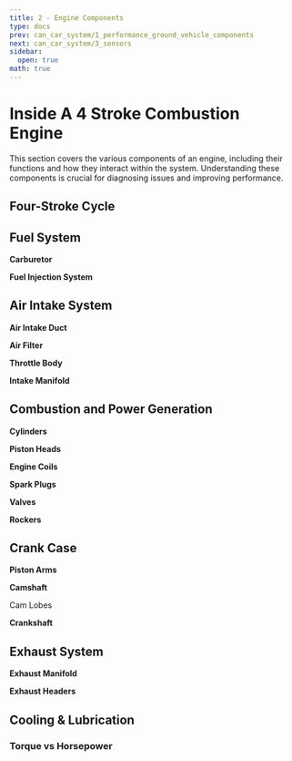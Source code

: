```yaml
---
title: 2 - Engine Components
type: docs
prev: can_car_system/1_performance_ground_vehicle_components
next: can_car_system/3_sensors
sidebar:
  open: true
math: true
---
```


# Inside A 4 Stroke Combustion Engine

This section covers the various components of an engine, including their functions and how they interact within the system. Understanding these components is crucial for diagnosing issues and improving performance.

## Four-Stroke Cycle

## Fuel System

**Carburetor**

**Fuel Injection System**

## Air Intake System

**Air Intake Duct**

**Air Filter**

**Throttle Body**

**Intake Manifold**

## Combustion and Power Generation

**Cylinders**

**Piston Heads**

**Engine Coils**

**Spark Plugs**

**Valves**

**Rockers**

## Crank Case

**Piston Arms**

**Camshaft**

Cam Lobes

**Crankshaft**


## Exhaust System

**Exhaust Manifold**

**Exhaust Headers**

## Cooling & Lubrication

### Torque vs Horsepower
